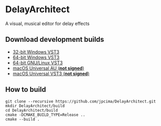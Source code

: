# DelayArchitect

A visual, musical editor for delay effects

## Download development builds

- [32-bit Windows VST3](https://nightly.link/jpcima/DelayArchitect/workflows/build/master/Win32%20VST3.zip)
- [64-bit Windows VST3](https://nightly.link/jpcima/DelayArchitect/workflows/build/master/Win64%20VST3.zip)
- [64-bit GNU/Linux VST3](https://nightly.link/jpcima/DelayArchitect/workflows/build/master/GNU-Linux%20VST3.zip)
- [macOS Universal AU (**not signed**)](https://nightly.link/jpcima/DelayArchitect/workflows/build/master/macOS%20AU.zip)
- [macOS Universal VST3 (**not signed**)](https://nightly.link/jpcima/DelayArchitect/workflows/build/master/macOS%20VST3.zip)

## How to build

```
git clone --recursive https://github.com/jpcima/DelayArchitect.git
mkdir DelayArchitect/build
cd DelayArchitect/build
cmake -DCMAKE_BUILD_TYPE=Release ..
cmake --build .
```
